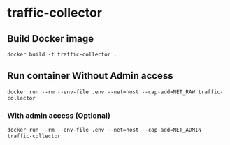 # traffic-collector

## Build Docker image
    docker build -t traffic-collector .

## Run container Without Admin access
    docker run --rm --env-file .env --net=host --cap-add=NET_RAW traffic-collector

### With admin access (Optional)
  
    docker run --rm --env-file .env --net=host --cap-add=NET_ADMIN traffic-collector
